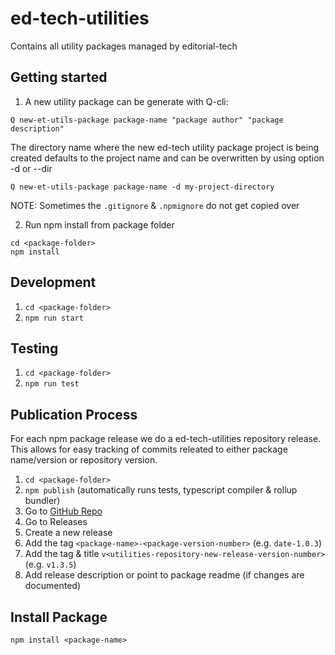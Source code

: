 # ed-tech-utilities

Contains all utility packages managed by editorial-tech

## Getting started

1. A new utility package can be generate with Q-cli:

```
Q new-et-utils-package package-name "package author" "package description"
```

The directory name where the new ed-tech utility package project is being created defaults to the project name and can be overwritten by using option -d or --dir

```
Q new-et-utils-package package-name -d my-project-directory
```

NOTE: Sometimes the `.gitignore` & `.npmignore` do not get copied over

2. Run npm install from package folder

```
cd <package-folder>
npm install
```

## Development

1. `cd <package-folder>`
2. `npm run start`

## Testing

1. `cd <package-folder>`
2. `npm run test`

## Publication Process

For each npm package release we do a ed-tech-utilities repository release. 
This allows for easy tracking of commits releated to either package name/version or repository version.

1. `cd <package-folder>`
2. `npm publish` (automatically runs tests, typescript compiler & rollup bundler)
3. Go to [GitHub Repo](https://github.com/nzzdev/ed-tech-utilities)
4. Go to Releases
5. Create a new release
6. Add the tag `<package-name>-<package-version-number>` (e.g. `date-1.0.3`)
7. Add the tag & title `v<utilities-repository-new-release-version-number>` (e.g. `v1.3.5`)
7. Add release description or point to package readme (if changes are documented)

## Install Package

`npm install <package-name>`
